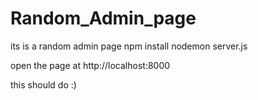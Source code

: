 # Random_Admin_page
its is a random admin page
npm install nodemon server.js

open the page at http://localhost:8000

this should do :)

